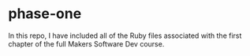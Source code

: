 # phase-one

In this repo, I have included all of the Ruby files associated with the first chapter of the full Makers Software Dev course.
